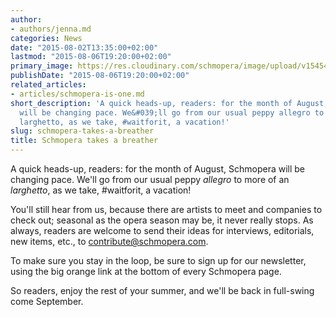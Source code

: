 ```yaml
---
author:
- authors/jenna.md
categories: News
date: "2015-08-02T13:35:00+02:00"
lastmod: "2015-08-06T19:20:00+02:00"
primary_image: https://res.cloudinary.com/schmopera/image/upload/v1545409169/media/webhook-uploads/1438516055102/Mljet-Croatia.jpg.jpg
publishDate: "2015-08-06T19:20:00+02:00"
related_articles:
- articles/schmopera-is-one.md
short_description: 'A quick heads-up, readers: for the month of August, Schmopera
  will be changing pace. We&#039;ll go from our usual peppy allegro to more of an
  larghetto, as we take, #waitforit, a vacation!'
slug: schmopera-takes-a-breather
title: Schmopera takes a breather
---
```


A quick heads-up, readers: for the month of August, Schmopera will be changing pace. We'll go from our usual peppy *allegro* to more of an *larghetto*, as we take, #waitforit, a vacation!

You'll still hear from us, because there are artists to meet and companies to check out; seasonal as the opera season may be, it never really stops. As always, readers are welcome to send their ideas for interviews, editorials, new items, etc., to [contribute@schmopera.com](mailto:contribute@schmopera/com).

To make sure you stay in the loop, be sure to sign up for our newsletter, using the big orange link at the bottom of every Schmopera page.

So readers, enjoy the rest of your summer, and we'll be back in full-swing come September.
